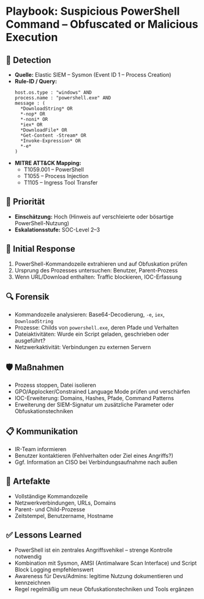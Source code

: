 # Playbook: Suspicious PowerShell Command – Obfuscated or Malicious Execution

## 🧠 Detection
- **Quelle:** Elastic SIEM – Sysmon (Event ID 1 – Process Creation)
- **Rule-ID / Query:**
  ```elasticsearch
  host.os.type : "windows" AND 
  process.name : "powershell.exe" AND 
  message : (
    *DownloadString* OR 
    *-nop* OR 
    *-noni* OR 
    *iex* OR 
    *DownloadFile* OR 
    *Get-Content -Stream* OR 
    *Invoke-Expression* OR 
    *-e*
  )
  ```
- **MITRE ATT&CK Mapping:**  
  - T1059.001 – PowerShell  
  - T1055 – Process Injection  
  - T1105 – Ingress Tool Transfer

## 📌 Priorität
- **Einschätzung:** Hoch (Hinweis auf verschleierte oder bösartige PowerShell-Nutzung)
- **Eskalationsstufe:** SOC-Level 2–3

## 🚨 Initial Response
1. PowerShell-Kommandozeile extrahieren und auf Obfuskation prüfen
2. Ursprung des Prozesses untersuchen: Benutzer, Parent-Prozess
3. Wenn URL/Download enthalten: Traffic blockieren, IOC-Erfassung

## 🔍 Forensik
- Kommandozeile analysieren: Base64-Decodierung, `-e`, `iex`, `DownloadString`
- Prozesse: Childs von `powershell.exe`, deren Pfade und Verhalten
- Dateiaktivitäten: Wurde ein Script geladen, geschrieben oder ausgeführt?
- Netzwerkaktivität: Verbindungen zu externen Servern

## 🛡️ Maßnahmen
- Prozess stoppen, Datei isolieren
- GPO/Applocker/Constrained Language Mode prüfen und verschärfen
- IOC-Erweiterung: Domains, Hashes, Pfade, Command Patterns
- Erweiterung der SIEM-Signatur um zusätzliche Parameter oder Obfuskationstechniken

## 📋 Kommunikation
- IR-Team informieren
- Benutzer kontaktieren (Fehlverhalten oder Ziel eines Angriffs?)
- Ggf. Information an CISO bei Verbindungsaufnahme nach außen

## 📁 Artefakte
- Vollständige Kommandozeile
- Netzwerkverbindungen, URLs, Domains
- Parent- und Child-Prozesse
- Zeitstempel, Benutzername, Hostname

## ✅ Lessons Learned
- PowerShell ist ein zentrales Angriffsvehikel – strenge Kontrolle notwendig
- Kombination mit Sysmon, AMSI (Antimalware Scan Interface) und Script Block Logging empfehlenswert
- Awareness für Devs/Admins: legitime Nutzung dokumentieren und kennzeichnen
- Regel regelmäßig um neue Obfuskationstechniken und Tools ergänzen